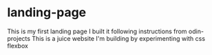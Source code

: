 # landing-page

This is my first landing page
I built it following instructions from odin-projects
This is a juice website I'm building by experimenting with css flexbox